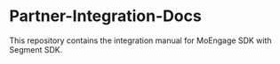 # Partner-Integration-Docs

This repository contains the integration manual for MoEngage SDK with Segment SDK.